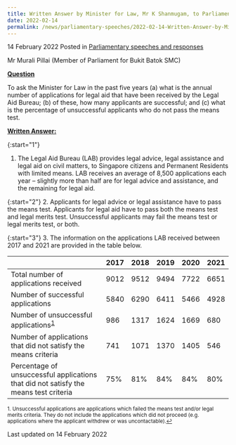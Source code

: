 ```yaml
---
title: Written Answer by Minister for Law, Mr K Shanmugam, to Parliamentary Question on the Legal Technology Platform Initiative
date: 2022-02-14
permalink: /news/parliamentary-speeches/2022-02-14-Written-Answer-by-Minister-for-Law-K-Shanmugam-to-PQ-on-Annual-number-of-legal-aid-applications-received-by-legal-aid-bureau.md
---
```


14 February 2022 Posted in [Parliamentary speeches and responses](/news/parliamentary-speeches)

Mr Murali Pillai (Member of Parliament for Bukit Batok SMC) 
  
**<b><u>Question</u></b>**  

To ask the Minister for Law in the past five years (a) what is the annual number of applications for legal aid that have been received by the Legal Aid Bureau; (b) of these, how many applicants are successful; and (c) what is the percentage of unsuccessful applicants who do not pass the means test.

**<b><u>Written Answer:</u></b>**  
 
{:start="1"}
1.	The Legal Aid Bureau (LAB) provides legal advice, legal assistance and legal aid on civil matters, to Singapore citizens and Permanent Residents with limited means. LAB receives an average of 8,500 applications each year – slightly more than half are for legal advice and assistance, and the remaining for legal aid. 

{:start="2"}
2.	Applicants for legal advice or legal assistance have to pass the means test. Applicants for legal aid have to pass both the means test and legal merits test. Unsuccessful applicants may fail the means test or legal merits test, or both. 

{:start="3"}
3.	The information on the applications LAB received between 2017 and 2021 are provided in the table below.

|                |2017|2018|2019|2020|2021|
|----------------|-------------------------------|-----------------------------|-------------------------------|-----------------------------|-------------------------------|
|Total number of applications received|9012|9512|9494|7722|6651|
|Number of successful applications|5840|6290|6411|5466|4928|
|Number of unsuccessful applications<sup><a href="#fn1" id="ref1">1</a></sup>|986|1317|1624|1669|680|
|Number of applications that did not satisfy the means criteria|741|1071|1370|1405|546|
|Percentage of unsuccessful applications that did not satisfy the means test criteria|75%|81%|84%|84%|80%|

<p><sup id="fn1">1. Unsuccessful applications are applications which failed the means test and/or legal merits criteria. They do not include the applications which did not proceed (e.g. applications where the applicant withdrew or was uncontactable).<a href="#ref1" title="Jump back to footnote 1 in the text.">↩</a></sup></p>

<p class="right-side-updated">Last updated on 14 February 2022</p>
